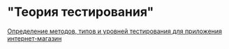 # "Теория тестирования"
[Определение методов, типов и уровней тестирования для приложения интернет-магазин](https://docs.google.com/spreadsheets/d/1IvbiCF2PQYAz7VT3-1mRWdW99Q8UqEQY3eBuBsRrddc/edit?gid=0#gid=0)
